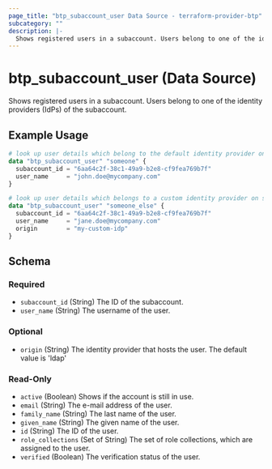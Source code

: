 ```yaml
---
page_title: "btp_subaccount_user Data Source - terraform-provider-btp"
subcategory: ""
description: |-
  Shows registered users in a subaccount. Users belong to one of the identity providers (IdPs) of the subaccount.
---
```


# btp_subaccount_user (Data Source)

Shows registered users in a subaccount. Users belong to one of the identity providers (IdPs) of the subaccount.

## Example Usage

```terraform
# look up user details which belong to the default identity provider on subaccount level
data "btp_subaccount_user" "someone" {
  subaccount_id = "6aa64c2f-38c1-49a9-b2e8-cf9fea769b7f"
  user_name     = "john.doe@mycompany.com"
}

# look up user details which belongs to a custom identity provider on subaccount level
data "btp_subaccount_user" "someone_else" {
  subaccount_id = "6aa64c2f-38c1-49a9-b2e8-cf9fea769b7f"
  user_name     = "jane.doe@mycompany.com"
  origin        = "my-custom-idp"
}
```

<!-- schema generated by tfplugindocs -->
## Schema

### Required

- `subaccount_id` (String) The ID of the subaccount.
- `user_name` (String) The username of the user.

### Optional

- `origin` (String) The identity provider that hosts the user. The default value is 'ldap'

### Read-Only

- `active` (Boolean) Shows if the account is still in use.
- `email` (String) The e-mail address of the user.
- `family_name` (String) The last name of the user.
- `given_name` (String) The given name of the user.
- `id` (String) The ID of the user.
- `role_collections` (Set of String) The set of role collections, which are assigned to the user.
- `verified` (Boolean) The verification status of the user.